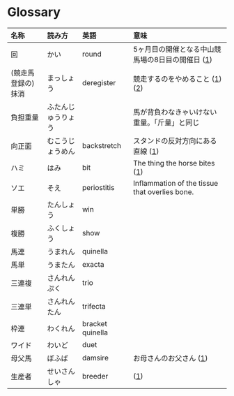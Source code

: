 # Glossary
| 名称 | 読み方 | 英語 | 意味 |
|:-|:-|:-|:-|
| 回 | かい | round | 5ヶ月目の開催となる中山競馬場の8日目の開催日 ([1](https://www.keibainfo.jp/1149)) |
| (競走馬登録の)抹消 | まっしょう | deregister | 競走するのをやめること ([1](http://www.jra.go.jp/owner/members/faq/category_g.html)) ([2](https://ja.wikipedia.org/wiki/%E7%AB%B6%E8%B5%B0%E9%A6%AC#.E7.AB.B6.E8.B5.B0.E7.94.9F.E6.B4.BB.E3.81.8B.E3.82.89.E3.81.AE.E5.BC.95.E9.80.80)) |
| 負担重量 | ふたんじゅうりょう | | 馬が背負わなきゃいけない重量。「斤量」と同じ |
| 向正面 | むこうじょうめん | backstretch | スタンドの反対方向にある直線 ([1](http://www.jra.go.jp/kouza/yougo/w409.html)) |
| ハミ | はみ | bit | The thing the horse bites ([1](https://ja.wikipedia.org/wiki/%E3%83%8F%E3%83%9F_(%E9%A6%AC%E5%85%B7))) |
| ソエ  | そえ | periostitis | Inflammation of the tissue that overlies bone. |
| 単勝 | たんしょう | win | |
| 複勝 | ふくしょう | show | |
| 馬連 | うまれん | quinella | |
| 馬単 | うまたん | exacta | |
| 三連複 | さんれんぷく | trio | |
| 三連単 | さんれんたん | trifecta | |
| 枠連 | わくれん | bracket quinella | |
| ワイド | わいど | duet | |
| 母父馬 | ぼふば | damsire | お母さんのお父さん ([1](https://www.thesprucepets.com/what-is-a-horses-sire-1886753)) |
| 生産者 | せいさんしゃ | breeder | ([1](http://cwareno.com/breeder.html)) |
